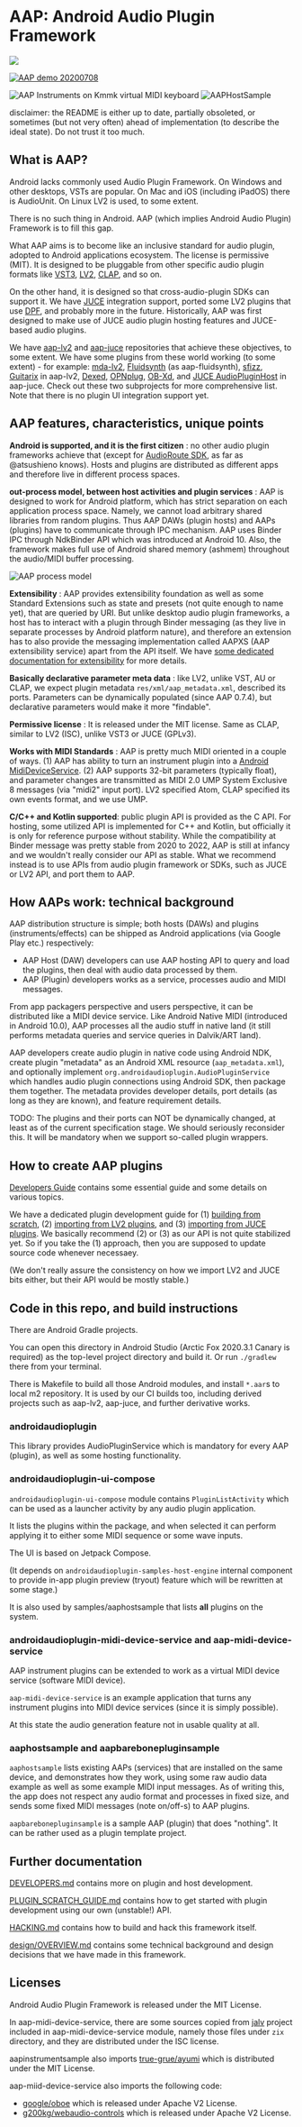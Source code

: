 
# AAP: Android Audio Plugin Framework

![](https://github.com/atsushieno/android-audio-plugin-framework/workflows/build%20dist/badge.svg)

  

[![AAP demo 20200708](http://img.youtube.com/vi/gKCpHvYzupU/0.jpg)](http://www.youtube.com/watch?v=gKCpHvYzupU  "AAP demo 20200708")

![AAP Instruments on Kmmk virtual MIDI keyboard](./docs/images/aap-instruments-on-kmmk.png) ![AAPHostSample](./docs/images/aaphostsample.png)

disclaimer: the README is either up to date, partially obsoleted, or sometimes (but not very often) ahead of implementation (to describe the ideal state). Do not trust it too much.

## What is AAP?

Android lacks commonly used Audio Plugin Framework. On Windows and other desktops, VSTs are popular. On Mac and iOS (including iPadOS) there is AudioUnit. On Linux LV2 is used, to some extent.

There is no such thing in Android. AAP (which implies Android Audio Plugin) Framework is to fill this gap.

What AAP aims is to become like an inclusive standard for audio plugin, adopted to Android applications ecosystem. The license is permissive (MIT). It is designed to be pluggable from other specific audio plugin formats like [VST3](https://github.com/steinbergmedia/vst3sdk), [LV2](https://lv2plug.in/), [CLAP](https://github.com/free-audio/clap), and so on.

On the other hand, it is designed so that cross-audio-plugin SDKs can support it. We have [JUCE](http://juce.com/) integration support, ported some LV2 plugins that use [DPF](https://github.com/DISTRHO/DPF), and probably more in the future. Historically, AAP was first designed to make use of JUCE audio plugin hosting features and JUCE-based audio plugins.

We have [aap-lv2](https://github.com/atsushieno/aap-lv2) and [aap-juce](https://github.com/atsushieno/aap-juce/) repositories that achieve these objectives, to some extent. We have some plugins from these world working (to some extent) - for example: [mda-lv2](https://drobilla.net/software/mda-lv2), [Fluidsynth](https://github.com/FluidSynth/fluidsynth) (as aap-fluidsynth), [sfizz](https://github.com/sfztools/sfizz/), [Guitarix](https://github.com/brummer10/guitarix) in aap-lv2,  [Dexed](https://asb2m10.github.io/dexed/), [OPNplug](https://github.com/jpcima/ADLplug), [OB-Xd](https://github.com/reales/OB-Xd), and [JUCE AudioPluginHost](https://github.com/juce-framework/JUCE/tree/master/extras/AudioPluginHost) in aap-juce. Check out these two subprojects for more comprehensive list. Note that there is no plugin UI integration support yet.

## AAP features, characteristics, unique points

**Android is supported, and it is the first citizen** : no other audio plugin frameworks achieve that (except for [AudioRoute SDK](https://github.com/AudioRoute/AudioRoute-SDK), as far as @atsushieno knows). Hosts and plugins are distributed as different apps and therefore live in different process spaces.

**out-process model, between host activities and plugin services** : AAP is designed to work for Android platform, which has strict separation on each application process space. Namely, we cannot load arbitrary shared libraries from random plugins. Thus AAP DAWs (plugin hosts) and AAPs (plugins) have to communicate through IPC mechanism. AAP uses Binder IPC through NdkBinder API which was introduced at Android 10. Also, the framework makes full use of Android shared memory (ashmem) throughout the audio/MIDI buffer processing.

![AAP process model](docs/images/aap-process-model.png)

**Extensibility** : AAP provides extensibility foundation as well as some Standard Extensions such as state and presets (not quite enough to name yet), that are queried by URI. But unlike desktop audio plugin frameworks, a host has to interact with a plugin through Binder messaging (as they live in separate processes by Android platform nature), and therefore an extension has to also provide the messaging implementation called AAPXS (AAP extensibility service) apart from the API itself. We have [some dedicated documentation for extensibility](docs/EXTENSIONS.md) for more details.

**Basically declarative parameter meta data** : like LV2, unlike VST, AU or CLAP, we expect plugin metadata `res/xml/aap_metadata.xml`, described its ports. Parameters can be dynamically populated (since AAP 0.7.4), but declarative parameters would make it more "findable".

**Permissive license** : It is released under the MIT license. Same as CLAP, similar to LV2 (ISC), unlike VST3 or JUCE (GPLv3).

**Works with MIDI Standards** : AAP is pretty much MIDI oriented in a couple of ways.
(1) AAP has ability to turn an instrument plugin into a [Android MidiDeviceService](https://developer.android.com/reference/android/media/midi/package-summary).
(2) AAP supports 32-bit parameters (typically float), and parameter changes are transmitted as MIDI 2.0 UMP System Exclusive 8 messages (via "midi2" input port). LV2 specified Atom, CLAP specified its own events format, and we use UMP.

**C/C++ and Kotlin supported**: public plugin API is provided as the C API. For hosting, some utilized API is implemented for C++ and Kotlin, but officially it is only for reference purpose without stability. While the compatibility at Binder message was pretty stable from 2020 to 2022, AAP is still at infancy and we wouldn't really consider our API as stable. What we recommend instead is to use APIs from audio plugin framework or SDKs, such as JUCE or LV2 API, and port them to AAP.


## How AAPs work: technical background

AAP distribution structure is simple; both hosts (DAWs) and plugins (instruments/effects) can be shipped as Android applications (via Google Play etc.) respectively:

- AAP Host (DAW) developers can use AAP hosting API to query and load the plugins, then deal with audio data processed by them.
- AAP (Plugin) developers works as a service, processes audio and MIDI messages.

From app packagers perspective and users perspective, it can be distributed like a MIDI device service. Like Android Native MIDI (introduced in Android 10.0), AAP processes all the audio stuff in native land (it still performs metadata queries and service queries in Dalvik/ART land).

AAP developers create audio plugin in native code using Android NDK, create plugin "metadata" as an Android XML resource (`aap_metadata.xml`), and optionally implement `org.androidaudioplugin.AudioPluginService` which handles audio plugin connections using Android SDK, then package them together. The metadata provides developer details, port details (as long as they are known), and feature requirement details.

TODO: The plugins and their ports can NOT be dynamically changed, at least as of the current specification stage. We should seriously reconsider this. It will be mandatory when we support so-called plugin wrappers.


## How to create AAP plugins

[Developers Guide](./docs/DEVELOPERS.md) contains some essential guide and some details on various topics.

We have a dedicated plugin development guide for (1) [building from scratch](./docs/PLUGIN_SCRATCH_GUIDE.md), (2) [importing from LV2 plugins](https://github.com/atsushieno/aap-lv2), and (3) [importing from JUCE plugins](https://github.com/atsushieno/aap-juce). We basically recommend (2) or (3) as our API is not quite stabilized yet. So if you take the (1) approach, then you are supposed to update source code whenever necessaey.

(We don't really assure the consistency on how we import LV2 and JUCE bits either, but their API would be mostly stable.)

 
## Code in this repo, and build instructions

There are Android Gradle projects.

You can open this directory in Android Studio (Arctic Fox 2020.3.1 Canary is required) as the top-level project directory and build it.
Or run `./gradlew` there from your terminal.

There is Makefile to build all those Android modules, and install `*.aar`s to local m2 repository. It is used by our CI builds too, including derived projects such as aap-lv2, aap-juce, and further derivative works.

### androidaudioplugin

This library provides AudioPluginService which is mandatory for every AAP (plugin), as well as some hosting functionality.

### androidaudioplugin-ui-compose

`androidaudioplugin-ui-compose` module contains `PluginListActivity` which can be used as a launcher activity by any audio plugin application.

It lists the plugins within the package, and when selected it can perform applying it to either some MIDI sequence or some wave inputs.

The UI is based on Jetpack Compose.

(It depends on `androidaudioplugin-samples-host-engine` internal component to provide in-app plugin preview (tryout) feature which will be rewritten at some stage.)

It is also used by samples/aaphostsample that lists **all** plugins on the system.

### androidaudioplugin-midi-device-service and aap-midi-device-service

AAP instrument plugins can be extended to work as a virtual MIDI device service (software MIDI device).

`aap-midi-device-service` is an example application that turns any instrument plugins into MIDI device services (since it is simply possible).

At this state the audio generation feature not in usable quality at all.

### aaphostsample and aapbarebonepluginsample

`aaphostsample` lists existing AAPs (services) that are installed on the same device, and demonstrates how they work, using some raw audio data example as well as some example MIDI input messages. As of writing this, the app does not respect any audio format and processes in fixed size, and sends some fixed MIDI messages (note on/off-s) to AAP plugins.

`aapbarebonepluginsample` is a sample AAP (plugin) that does "nothing". It can be rather used as a plugin template project.

## Further documentation

[DEVELOPERS.md](docs/DEVELOPERS.md) contains more on plugin and host development.

[PLUGIN_SCRATCH_GUIDE.md](docs/PLUGIN_SCRATCH_GUIDE.md) contains how to get started with plugin development using our own (unstable!) API.

[HACKING.md](docs/HACKING.md) contains how to build and hack this framework itself.

[design/OVERVIEW.md](docs/design/OVERVIEW.md) contains some technical background and design decisions that we have made in this framework.


## Licenses

Android Audio Plugin Framework is released under the MIT License.

In aap-midi-device-service, there are some sources copied from [jalv](https://gitlab.com/drobilla/jalv) project included in aap-midi-device-service module, namely those files under `zix` directory, and they are distributed under the ISC license.

aapinstrumentsample also imports [true-grue/ayumi](https://github.com/true-grue/ayumi) which is distributed under the MIT License.

aap-miid-device-service also imports the following code:

- [google/oboe](https://github.com/google/oboe) which is released under Apache V2 License.
- [g200kg/webaudio-controls](https://github.com/g200kg/webaudio-controls/) which is released under Apache V2 License.
